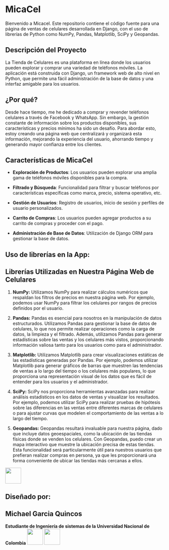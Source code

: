 # MicaCel

  

Bienvenido a Micacel. Este repositorio contiene el código fuente para una página de ventas de celulares desarrollada en Django, con el uso de librerías de Python como NumPy, Pandas, Matplotlib, SciPy y Geopandas.

  

## Descripción del Proyecto

  

La Tienda de Celulares es una plataforma en línea donde los usuarios pueden explorar y comprar una variedad de teléfonos móviles. La aplicación está construida con Django, un framework web de alto nivel en Python, que permite una fácil administración de la base de datos y una interfaz amigable para los usuarios.

## ¿Por qué?
Desde hace tiempo, me he dedicado a comprar y revender teléfonos celulares a través de Facebook y WhatsApp. Sin embargo, la gestión constante de información sobre los productos disponibles, sus características y precios mínimos ha sido un desafío. Para abordar esto, estoy creando una página web que centralizará y organizará esta información, mejorando la experiencia del usuario, ahorrando tiempo y generando mayor confianza entre los clientes.
  

## Características de MicaCel

  

-  **Exploración de Productos**: Los usuarios pueden explorar una amplia gama de teléfonos móviles disponibles para la compra.

-  **Filtrado y Búsqueda**: Funcionalidad para filtrar y buscar teléfonos por características específicas como marca, precio, sistema operativo, etc.

-  **Gestión de Usuarios**: Registro de usuarios, inicio de sesión y perfiles de usuario personalizados.

-  **Carrito de Compras**: Los usuarios pueden agregar productos a su carrito de compras y proceder con el pago.

-  **Administración de Base de Datos**: Utilización de Django ORM para gestionar la base de datos.

## Uso de librerías en la App:
  ## Librerías Utilizadas en Nuestra Página Web de Celulares

1. **NumPy:**
   Utilizamos NumPy para realizar cálculos numéricos que respaldan los filtros de precios en nuestra página web. Por ejemplo, podemos usar NumPy para filtrar los celulares por rangos de precios definidos por el usuario.

2. **Pandas:**
   Pandas es esencial para nosotros en la manipulación de datos estructurados. Utilizamos Pandas para gestionar la base de datos de celulares, lo que nos permite realizar operaciones como la carga de datos, la limpieza y el filtrado. Además, utilizamos Pandas para generar estadísticas sobre las ventas y los celulares más vistos, proporcionando información valiosa tanto para los usuarios como para el administrador.

3. **Matplotlib:**
   Utilizamos Matplotlib para crear visualizaciones estáticas de las estadísticas generadas por Pandas. Por ejemplo, podemos utilizar Matplotlib para generar gráficos de barras que muestren las tendencias de ventas a lo largo del tiempo o los celulares más populares, lo que proporciona una representación visual de los datos que es fácil de entender para los usuarios y el administrador.

4. **SciPy:**
   SciPy nos proporciona herramientas avanzadas para realizar análisis estadísticos en los datos de ventas y visualizar los resultados. Por ejemplo, podemos utilizar SciPy para realizar pruebas de hipótesis sobre las diferencias en las ventas entre diferentes marcas de celulares o para ajustar curvas que modelen el comportamiento de las ventas a lo largo del tiempo.

5. **Geopandas:**
  Geopandas resultará invaluable para nuestra página, dado que incluye datos geoespaciales, como la ubicación de las tiendas físicas donde se venden los celulares. Con Geopandas, puedo crear un mapa interactivo que muestre la ubicación precisa de estas tiendas. Esta funcionalidad será particularmente útil para nuestros usuarios que prefieran realizar compras en persona, ya que les proporcionará una forma conveniente de ubicar las tiendas más cercanas a ellos.



[<img src="https://upload.wikimedia.org/wikipedia/commons/thumb/6/6b/WhatsApp.svg/800px-WhatsApp.svg.png" width="50" height="50">](https://wa.me/+573204504857)
## Diseñado por:
  ## Michael Garcia Quincos
  

 **Estudiante de Ingeniería de sistemas de  la Universidad Nacional de Colombia**
 [<img src="https://upload.wikimedia.org/wikipedia/commons/thumb/9/91/Octicons-mark-github.svg/1200px-Octicons-mark-github.svg.png" width="50" height="50">](https://github.com/mgarciaqu)      [<img src="https://upload.wikimedia.org/wikipedia/commons/thumb/7/7e/Gmail_icon_%282020%29.svg/1200px-Gmail_icon_%282020%29.svg.png" width="50" height="50">](mailto:maicolgarciaquincos@gmail.com)
